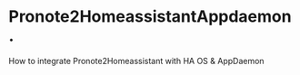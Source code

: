 # Pronote2HomeassistantAppdaemon.
How to integrate Pronote2Homeassistant with HA OS &amp; AppDaemon
